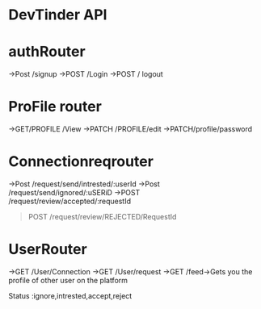 # DevTinder API

#  authRouter
->Post /signup
->POST /Login
->POST  / logout


# ProFile router
->GET/PROFILE /View
->PATCH /PROFILE/edit
->PATCH/profile/password


# Connectionreqrouter
->Post /request/send/intrested/:userId
->Post /request/send/ignored/:uSERiD
->POST /request/review/accepted/:requestId
>POST /request/review/REJECTED/RequestId

# UserRouter
->GET /User/Connection 
->GET  /User/request
->GET /feed->Gets you the profile of other user on the platform

Status :ignore,intrested,accept,reject
